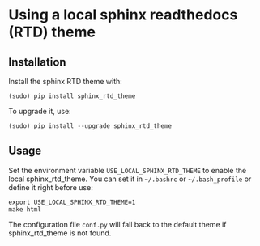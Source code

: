 Using a local sphinx readthedocs (RTD) theme
============================================

Installation
------------

Install the sphinx RTD theme with:

    (sudo) pip install sphinx_rtd_theme

To upgrade it, use:

    (sudo) pip install --upgrade sphinx_rtd_theme

Usage
-----

Set the environment variable `USE_LOCAL_SPHINX_RTD_THEME` to enable the local sphinx_rtd_theme. You can set it in `~/.bashrc` or `~/.bash_profile` or define it right before use:

    export USE_LOCAL_SPHINX_RTD_THEME=1
    make html

The configuration file `conf.py` will fall back to the default theme if sphinx_rtd_theme is not found.
